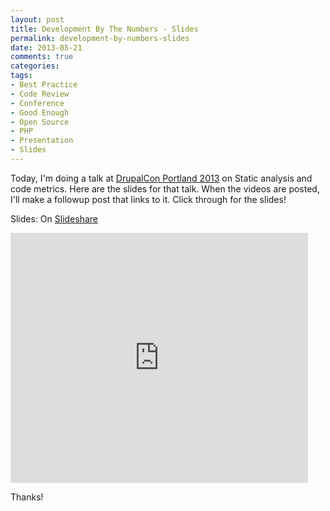 ```yaml
---
layout: post
title: Development By The Numbers - Slides
permalink: development-by-numbers-slides
date: 2013-05-21
comments: true
categories:
tags:
- Best Practice
- Code Review
- Conference
- Good Enough
- Open Source
- PHP
- Presentation
- Slides
---
```


Today, I'm doing a talk at [DrupalCon Portland 2013](http://portland2013.drupal.org/node/1078) on Static analysis and code metrics. Here are the slides for that talk. When the videos are posted, I'll make a followup post that links to it. Click through for the slides!
<!--more-->
Slides: On [Slideshare](http://www.slideshare.net/ircmaxell/development-by-the-numbers)
<iframe frameborder="0" height="400" marginheight="0" marginwidth="0" scrolling="no" src="http://www.slideshare.net/slideshow/embed_code/21620162" width="476"></iframe>


Thanks!


